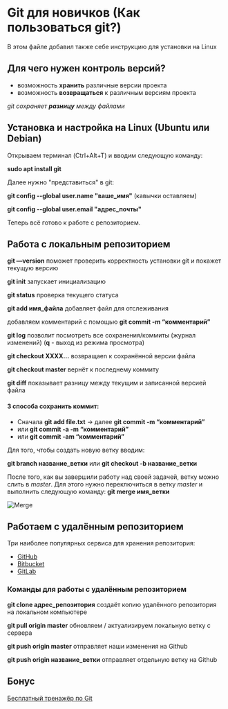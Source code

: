 #  Git для новичков (Как пользоваться git?)
В этом файле  добавил также себе инструкцию для установки на Linux

## Для чего нужен контроль версий?

* возможность **хранить** различные версии проекта
* возможность **возвращаться** к различным версиям проекта

*git сохраняет **разницу** между файлами*

## Установка и настройка на Linux (Ubuntu или Debian)

Открываем терминал (Ctrl+Alt+T) и вводим следующую команду:

**sudo apt install git**

Далее нужно "представиться" в git:

**git config --global user.name "ваше_имя"** (кавычки оставляем)

**git config --global user.email "адрес_почты"**

Теперь всё готово к работе с репозиторием.

## Работа с локальным репозиторием

**git —version** поможет проверить корректность установки git и покажет текущую версию

**git init** запускает инициализацию

**git status** проверка текущего статуса

**git add имя_файла** добавляет файл для отслеживания

добавляем комментарий с помощью **git commit -m “комментарий”**

**git log** позволит посмотреть все сохранения/коммиты (журнал изменений) (**q** - выход из режима просмотра)

**git checkout XXXX…** возвращаеn к сохранённой версии файла

**git checkout master**  вернёт к последнему коммиту

**git diff** показывает разницу между текущим и записанной версией файла

#### 3 способа сохранить коммит:

+ Сначала **git add file.txt** → далее **git commit -m “комментарий”**
+ или  **git commit -a -m “комментарий”**
+ или **git commit -am “комментарий”**

Для того, чтобы создать новую ветку вводим:

**git branch название_ветки** или **git checkout -b название_ветки**

После того, как вы завершили работу над своей задачей, ветку можно слить в *master*. Для этого нужно переключиться в ветку *master* и выполнить следующую команду: **git merge имя_ветки**

![Merge](https://habrastorage.org/r/w1560/getpro/habr/upload_files/574/bb2/a87/574bb2a8719a01dad2f63e803f550a66.png)

## Работаем с удалённым репозиторием

Три наиболее популярных сервиса для хранения репозитория:

- [GitHub](https://github.com/)
- [Bitbucket](https://bitbucket.org/)
- [GitLab](https://bitbucket.org/)

### Команды для работы с удалённым репозиторием

**git clone адрес_репозитория** создаёт копию удалённого репозитория на локальном компьютере

**git pull origin master** обновляем / актуализируем локальную ветку с сервера

**git push origin master** отправляет наши изменения на Github

**git push origin название_ветки** отправляет отдельную ветку на Github

## Бонус

[Бесплатный тренажёр по Git](https://learngitbranching.js.org/)

